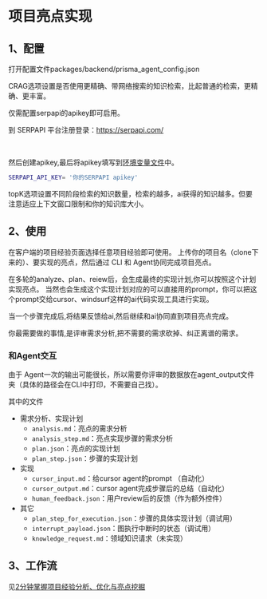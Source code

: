 # 项目亮点实现

## 1、配置

打开配置文件packages/backend/prisma_agent_config.json

CRAG选项设置是否使用更精确、带网络搜索的知识检索，比起普通的检索，更精确、更丰富。

仅需配置serpapi的apikey即可启用。

到 SERPAPI 平台注册登录：https://serpapi.com/

<br/>

然后创建apikey,最后将apikey填写到[环境变量文件](/packages/backend/.env)中。

```bash
SERPAPI_API_KEY= '你的SERPAPI apikey'
```

topK选项设置不同阶段检索的知识数量，检索的越多，ai获得的知识越多。但要注意适应上下文窗口限制和你的知识库大小。

## 2、使用

在客户端的项目经验页面选择任意项目经验即可使用。
上传你的项目名（clone下来的）、要实现的亮点，然后通过 CLI 和 Agent协同完成项目亮点。

在多轮的analyze、plan、reiew后，会生成最终的实现计划,你可以按照这个计划实现亮点。
当然也会生成这个实现计划对应的可以直接用的prompt，你可以把这个prompt交给cursor、windsurf这样的ai代码实现工具进行实现。

当一个步骤完成后,将结果反馈给ai,然后继续和ai协同直到项目亮点完成。

你最需要做的事情,是评审需求分析,把不需要的需求砍掉、纠正离谱的需求。

### 和Agent交互

由于 Agent一次的输出可能很长，所以需要你评审的数据放在agent_output文件夹（具体的路径会在CLI中打印，不需要自己找）。

其中的文件

- 需求分析、实现计划
  - `analysis.md`：亮点的需求分析
  - `analysis_step.md`：亮点实现步骤的需求分析
  - `plan.json`：亮点的实现计划
  - `plan_step.json`：步骤的实现计划
- 实现
  - `cursor_input.md`：给cursor agent的prompt （自动化）
  - `cursor_output.md`：cursor agent完成步骤后的总结（自动化）
  - `human_feedback.json`：用户review后的反馈（作为额外控件）
- 其它
  - `plan_step_for_execution.json`：步骤的具体实现计划（调试用）
  - `interrupt_payload.json`：图执行中断时的状态（调试用）
  - `knowledge_request.md`：领域知识请求（未实现）

## 3、工作流

见[2分钟掌握项目经验分析、优化与亮点挖掘](doc/教程：3、项目经验分析、优化、亮点挖掘.md)
